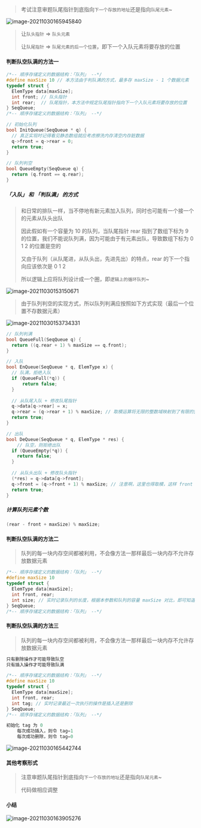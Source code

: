 > 考试注意审题队尾指针到底指向`下一个存放的地址`还是指向`队尾元素`~

![image-20211030165945840](https://aliyun-oss-lpj.oss-cn-qingdao.aliyuncs.com/images/by-picgo/image-20211030165945840.png)

> 让`队头指针` => `队头元素`
>
> 让`队尾指针` => `队尾元素的后一个位置`，即下一个入队元素将要存放的位置

#### 判断队空队满的方法一

```c
/*-- 顺序存储定义的数据结构：「队列」 --*/
#define maxSize 10 // 本方法由于判队满的方式，最多存 maxSize - 1 个数据元素
typedef struct {
  ElemType data[maxSize];
  int front; // 队头指针
  int rear;  // 队尾指针，本方法中规定队尾指针指向下一个入队元素将要存放的位置
} SeqQueue;
/*-- 顺序存储定义的数据结构：「队列」 --*/

// 初始化队列
bool InitQueue(SeqQueue * q) {
  // 真正实现时记得看见静态数组就应考虑擦洗内存清空内存脏数据
  q->front = q->rear = 0;
  return true;
}

// 队列判空
bool QueueEmpty(SeqQueue q) {
  return (q.front == q.rear);
}
```

##### 「入队」 和 「判队满」 的方式

> 和日常的排队一样，当不停地有新元素加入队列，同时也可能有一个接一个的元素从队头出队
>
> 因此假如有一个容量为 10 的队列，当队尾指针 rear 指到了数组下标为 9 的位置，我们不能说队列满，因为可能由于有元素出队，导致数组下标为 0 1 2 的位置是空的
>
> 又由于队列（从队尾进，从队头出，先进先出）的特点，rear 的下一个指向应该依次是 0 1 2
>
> 所以逻辑上应将队列设计成一个圈，即`逻辑上的循环队列`~

![image-20211030153150671](https://aliyun-oss-lpj.oss-cn-qingdao.aliyuncs.com/images/by-picgo/image-20211030153150671.png)

> 由于队列判空的实现方式，所以队列判满应按照如下方式实现（最后一个位置不存数据元素）

![image-20211030153734331](https://aliyun-oss-lpj.oss-cn-qingdao.aliyuncs.com/images/by-picgo/image-20211030153734331.png)

```c
// 队列判满
bool QueueFull(SeqQueue q) {
  return ((q.rear + 1) % maxSize == q.front);
}

// 入队
bool EnQueue(SeqQueue * q, ElemType x) {
  // 队满，拒绝入队
  if (QueueFull(*q)) {
      return false;
  }
  
  // 从队尾入队 + 修改队尾指针
  q->data[q->rear] = x;
  q->rear = (q->rear + 1) % maxSize; // 取模运算将无限的整数域映射到了有限的整数集合~
  return true;
}

// 出队
bool DeQueue(SeqQueue * q, ElemType * res) {
	// 队空，则拒绝出队
  if (QueueEmpty(*q)) {
    return false;
  }
  
  // 从队头出队 + 修改队头指针
  (*res) = q->data[q->front];
  q->front = (q->front + 1) % maxSize; // 注意啊，这里也得取模，这样 front 指针才能转着圈圈移动
  return true;
}
```

##### 计算队列元素个数

```c
(rear - front + maxSize) % maxSize;
```

#### 判断队空队满的方法二

> 队列的每一块内存空间都被利用，不会像方法一那样最后一块内存不允许存放数据元素

```c
/*-- 顺序存储定义的数据结构：「队列」 --*/
#define maxSize 10
typedef struct {
  ElemType data[maxSize];
  int front, rear;
  int size; // 实时记录队列的长度，根据本参数和队列的容量 maxSize 对比，即可知道队空还是队满
} SeqQueue;
/*-- 顺序存储定义的数据结构：「队列」 --*/
```

#### 判断队空队满的方法三

> 队列的每一块内存空间都被利用，不会像方法一那样最后一块内存不允许存放数据元素

```c
只有删除操作才可能导致队空
只有插入操作才可能导致队满

/*-- 顺序存储定义的数据结构：「队列」 --*/
#define maxSize 10
typedef struct {
  ElemType data[maxSize];
  int front, rear;
  int tag; // 实时记录最近一次执行的操作是插入还是删除
} SeqQueue;
/*-- 顺序存储定义的数据结构：「队列」 --*/

初始化 tag 为 0
	每次成功插入，则令 tag=1
	每次成功删除，则令 tag=0
```

![image-20211030165442744](https://aliyun-oss-lpj.oss-cn-qingdao.aliyuncs.com/images/by-picgo/image-20211030165442744.png)

#### 其他考察形式

> 注意审题队尾指针到底指向`下一个存放的地址`还是指向`队尾元素`~
>
> 代码做相应调整

#### 小结

![image-20211030163905276](https://aliyun-oss-lpj.oss-cn-qingdao.aliyuncs.com/images/by-picgo/image-20211030163905276.png)
